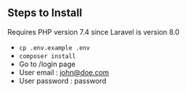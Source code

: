 
## Steps to Install

Requires PHP version 7.4 since Laravel is version 8.0

- ``cp .env.example .env``
- ``composer install``
- Go to /login page
- User email : john@doe.com
- User password : password
